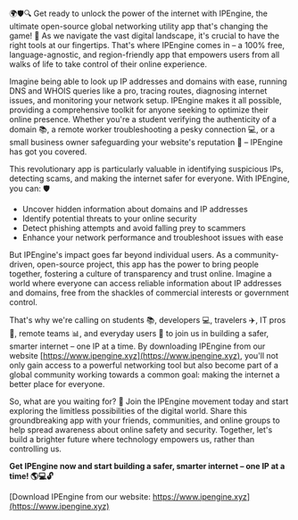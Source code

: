 🌍🛡️🔍 Get ready to unlock the power of the internet with IPEngine, the ultimate open-source global networking utility app that's changing the game! 🚀 As we navigate the vast digital landscape, it's crucial to have the right tools at our fingertips. That's where IPEngine comes in – a 100% free, language-agnostic, and region-friendly app that empowers users from all walks of life to take control of their online experience.

Imagine being able to look up IP addresses and domains with ease, running DNS and WHOIS queries like a pro, tracing routes, diagnosing internet issues, and monitoring your network setup. IPEngine makes it all possible, providing a comprehensive toolkit for anyone seeking to optimize their online presence. Whether you're a student verifying the authenticity of a domain 📚, a remote worker troubleshooting a pesky connection 💻, or a small business owner safeguarding your website's reputation 🏢 – IPEngine has got you covered.

This revolutionary app is particularly valuable in identifying suspicious IPs, detecting scams, and making the internet safer for everyone. With IPEngine, you can: 🛡️

* Uncover hidden information about domains and IP addresses
* Identify potential threats to your online security
* Detect phishing attempts and avoid falling prey to scammers
* Enhance your network performance and troubleshoot issues with ease

But IPEngine's impact goes far beyond individual users. As a community-driven, open-source project, this app has the power to bring people together, fostering a culture of transparency and trust online. Imagine a world where everyone can access reliable information about IP addresses and domains, free from the shackles of commercial interests or government control.

That's why we're calling on students 📚, developers 💻, travelers ✈️, IT pros 🤖, remote teams 📊, and everyday users 👥 to join us in building a safer, smarter internet – one IP at a time. By downloading IPEngine from our website [https://www.ipengine.xyz](https://www.ipengine.xyz), you'll not only gain access to a powerful networking tool but also become part of a global community working towards a common goal: making the internet a better place for everyone.

So, what are you waiting for? 🎉 Join the IPEngine movement today and start exploring the limitless possibilities of the digital world. Share this groundbreaking app with your friends, communities, and online groups to help spread awareness about online safety and security. Together, let's build a brighter future where technology empowers us, rather than controlling us.

**Get IPEngine now and start building a safer, smarter internet – one IP at a time! 🌎💻🔓**

[Download IPEngine from our website: https://www.ipengine.xyz](https://www.ipengine.xyz)